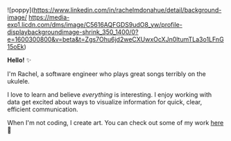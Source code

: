 ![poppy](https://www.linkedin.com/in/rachelmdonahue/detail/background-image/
https://media-exp1.licdn.com/dms/image/C5616AQFGDS9udO8_yw/profile-displaybackgroundimage-shrink_350_1400/0?e=1600300800&v=beta&t=Zgs7Ohu6jd2weCXUwxOcXJn0ltumTLa3o1LFnG15oEk)

**Hello!** :sparkles:

I'm Rachel, a software engineer who plays great songs terribly on the ukulele.  

I love to learn and believe *everything* is interesting. I enjoy working with data get excited about ways to visualize information for quick, clear, efficient communication.

When I'm not coding, I create art.  You can check out some of my work [here](https://www.instagram.com/peepthemoonstudios/?hl=en):crescent_moon:
